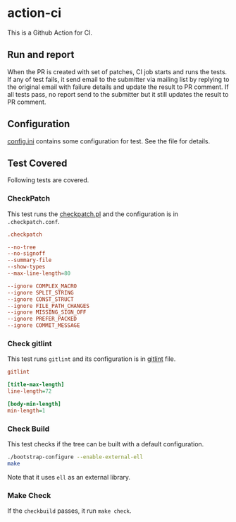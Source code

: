 # action-ci

This is a Github Action for CI.

## Run and report

When the PR is created with set of patches, CI job starts and runs the tests.
If any of test fails, it send email to the submitter via mailing list by replying to the original email with failure details and update the result to PR comment.
If all tests pass, no report send to the submitter but it still updates the result to PR comment.

## Configuration

[config.ini](./config.ini) contains some configuration for test. See the file for details.

## Test Covered

Following tests are covered.

### CheckPatch

This test runs the [checkpatch.pl](https://github.com/torvalds/linux/blob/master/scripts/checkpatch.pl) and the configuration is in `.checkpatch.conf`.

```conf
.checkpatch

--no-tree
--no-signoff
--summary-file
--show-types
--max-line-length=80

--ignore COMPLEX_MACRO
--ignore SPLIT_STRING
--ignore CONST_STRUCT
--ignore FILE_PATH_CHANGES
--ignore MISSING_SIGN_OFF
--ignore PREFER_PACKED
--ignore COMMIT_MESSAGE
```

### Check gitlint

This test runs `gitlint` and its configuration is in [gitlint](./gitlint) file.

```ini
gitlint

[title-max-length]
line-length=72

[body-min-length]
min-length=1
```

### Check Build

This test checks if the tree can be built with a default configuration.

```bash
./bootstrap-configure --enable-external-ell
make
```

Note that it uses `ell` as an external library.

### Make Check

If the `checkbuild` passes, it run `make check`.
